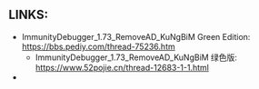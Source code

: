 
## LINKS:
* ImmunityDebugger_1.73_RemoveAD_KuNgBiM Green Edition: https://bbs.pediy.com/thread-75236.htm
  * ImmunityDebugger_1.73_RemoveAD_KuNgBiM 绿色版: https://www.52pojie.cn/thread-12683-1-1.html
* 


